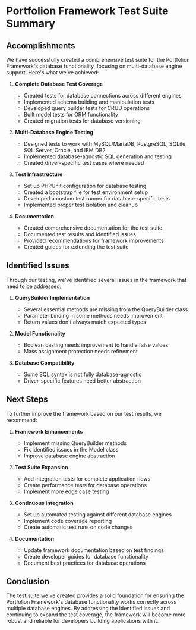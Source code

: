 # Portfolion Framework Test Suite Summary

## Accomplishments

We have successfully created a comprehensive test suite for the Portfolion Framework's database functionality, focusing on multi-database engine support. Here's what we've achieved:

1. **Complete Database Test Coverage**
   - Created tests for database connections across different engines
   - Implemented schema building and manipulation tests
   - Developed query builder tests for CRUD operations
   - Built model tests for ORM functionality
   - Created migration tests for database versioning

2. **Multi-Database Engine Testing**
   - Designed tests to work with MySQL/MariaDB, PostgreSQL, SQLite, SQL Server, Oracle, and IBM DB2
   - Implemented database-agnostic SQL generation and testing
   - Created driver-specific test cases where needed

3. **Test Infrastructure**
   - Set up PHPUnit configuration for database testing
   - Created a bootstrap file for test environment setup
   - Developed a custom test runner for database-specific tests
   - Implemented proper test isolation and cleanup

4. **Documentation**
   - Created comprehensive documentation for the test suite
   - Documented test results and identified issues
   - Provided recommendations for framework improvements
   - Created guides for extending the test suite

## Identified Issues

Through our testing, we've identified several issues in the framework that need to be addressed:

1. **QueryBuilder Implementation**
   - Several essential methods are missing from the QueryBuilder class
   - Parameter binding in some methods needs improvement
   - Return values don't always match expected types

2. **Model Functionality**
   - Boolean casting needs improvement to handle false values
   - Mass assignment protection needs refinement

3. **Database Compatibility**
   - Some SQL syntax is not fully database-agnostic
   - Driver-specific features need better abstraction

## Next Steps

To further improve the framework based on our test results, we recommend:

1. **Framework Enhancements**
   - Implement missing QueryBuilder methods
   - Fix identified issues in the Model class
   - Improve database engine abstraction

2. **Test Suite Expansion**
   - Add integration tests for complete application flows
   - Create performance tests for database operations
   - Implement more edge case testing

3. **Continuous Integration**
   - Set up automated testing against different database engines
   - Implement code coverage reporting
   - Create automatic test runs on code changes

4. **Documentation**
   - Update framework documentation based on test findings
   - Create developer guides for database functionality
   - Document best practices for database operations

## Conclusion

The test suite we've created provides a solid foundation for ensuring the Portfolion Framework's database functionality works correctly across multiple database engines. By addressing the identified issues and continuing to expand the test coverage, the framework will become more robust and reliable for developers building applications with it. 
